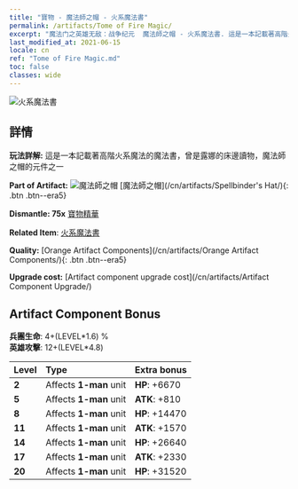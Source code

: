 ```yaml
---
title: "寶物 - 魔法師之帽 - 火系魔法書"
permalink: /artifacts/Tome of Fire Magic/
excerpt: "魔法门之英雄无敌：战争纪元  魔法師之帽 - 火系魔法書. 這是一本記載著高階火系魔法的魔法書，曾是露娜的床邊讀物，魔法師之帽的元件之一"
last_modified_at: 2021-06-15
locale: cn
ref: "Tome of Fire Magic.md"
toc: false
classes: wide
---
```


 ![火系魔法書](/images/t/artifact_40461.png)



## 詳情

 **玩法詳解:** 這是一本記載著高階火系魔法的魔法書，曾是露娜的床邊讀物，魔法師之帽的元件之一

 **Part of Artifact:** ![魔法師之帽](/images/t/icon_artifact_46.png) [魔法師之帽](/cn/artifacts/Spellbinder's Hat/){: .btn .btn--era5}

 **Dismantle: 75x** [寶物精華](/cn/Items/con_905/)

 **Related Item**: [火系魔法書](/cn/Items/art_178/)

 **Quality:** [Orange Artifact Components](/cn/artifacts/Orange Artifact Components/){: .btn .btn--era5}

 **Upgrade cost:** [Artifact component upgrade cost](/cn/artifacts/Artifact Component Upgrade/)

## Artifact Component Bonus

  **兵團生命**: 4+(LEVEL\*1.6) %<br/>**英雄攻擊**: 12+(LEVEL\*4.8)

  |  Level  | Type |    Extra bonus  | 
  |:--------|:-----|:----------------| 
  | **2** | Affects **1-man** unit | **HP**: +6670 | 
  | **5** | Affects **1-man** unit | **ATK**: +810 | 
  | **8** | Affects **1-man** unit | **HP**: +14470 | 
  | **11** | Affects **1-man** unit | **ATK**: +1570 | 
  | **14** | Affects **1-man** unit | **HP**: +26640 | 
  | **17** | Affects **1-man** unit | **ATK**: +2330 | 
  | **20** | Affects **1-man** unit | **HP**: +31520 | 
